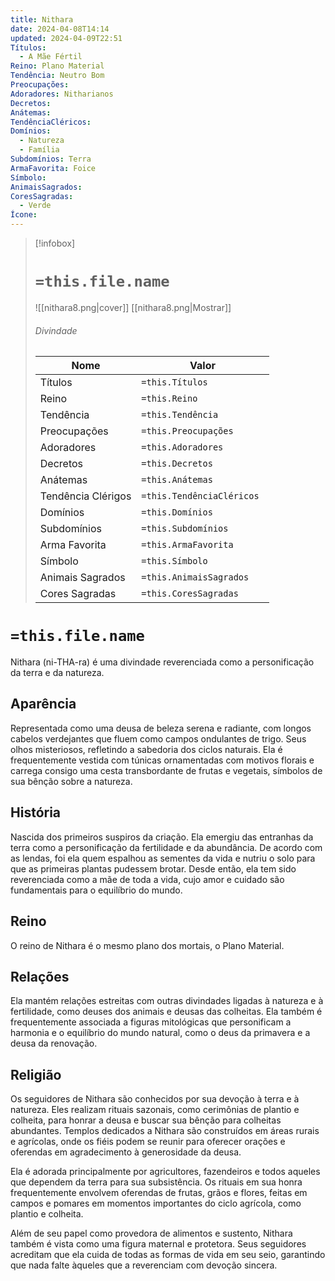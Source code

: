 ```yaml
---
title: Nithara
date: 2024-04-08T14:14
updated: 2024-04-09T22:51
Títulos:
  - A Mãe Fértil
Reino: Plano Material
Tendência: Neutro Bom
Preocupações: 
Adoradores: Nitharianos
Decretos: 
Anátemas: 
TendênciaCléricos: 
Domínios:
  - Natureza
  - Família
Subdomínios: Terra
ArmaFavorita: Foice
Símbolo: 
AnimaisSagrados: 
CoresSagradas:
  - Verde
Ícone:
---
```


> [!infobox]
> # `=this.file.name`
> ![[nithara8.png|cover]]
> [[nithara8.png|Mostrar]]
> ###### Divindade
> Nome |  Valor |
> ---|---|
>  Títulos | `=this.Títulos` |
> Reino | `=this.Reino` |
> Tendência | `=this.Tendência` |
> Preocupações | `=this.Preocupações` |
> Adoradores | `=this.Adoradores` |
> Decretos | `=this.Decretos` |
> Anátemas | `=this.Anátemas` |
> Tendência Clérigos | `=this.TendênciaCléricos ` |
> Domínios | `=this.Domínios` |
> Subdomínios | `=this.Subdomínios` |
> Arma Favorita | `=this.ArmaFavorita` |
> Símbolo | `=this.Símbolo` |
> Animais Sagrados | `=this.AnimaisSagrados` |
> Cores Sagradas | `=this.CoresSagradas` |

# `=this.file.name`

Nithara (ni-THA-ra) é uma divindade reverenciada como a personificação da terra e da natureza.

##  Aparência

Representada como uma deusa de beleza serena e radiante, com longos cabelos verdejantes que fluem como campos ondulantes de trigo. Seus olhos misteriosos, refletindo a sabedoria dos ciclos naturais. Ela é frequentemente vestida com túnicas ornamentadas com motivos florais e carrega consigo uma cesta transbordante de frutas e vegetais, símbolos de sua bênção sobre a natureza.

## História

Nascida dos primeiros suspiros da criação. Ela emergiu das entranhas da terra como a personificação da fertilidade e da abundância. De acordo com as lendas, foi ela quem espalhou as sementes da vida e nutriu o solo para que as primeiras plantas pudessem brotar. Desde então, ela tem sido reverenciada como a mãe de toda a vida, cujo amor e cuidado são fundamentais para o equilíbrio do mundo.

## Reino

O reino de Nithara é o mesmo plano dos mortais, o Plano Material.

## Relações

Ela mantém relações estreitas com outras divindades ligadas à natureza e à fertilidade, como deuses dos animais e deusas das colheitas. Ela também é frequentemente associada a figuras mitológicas que personificam a harmonia e o equilíbrio do mundo natural, como o deus da primavera e a deusa da renovação.

## Religião

Os seguidores de Nithara são conhecidos por sua devoção à terra e à natureza. Eles realizam rituais sazonais, como cerimônias de plantio e colheita, para honrar a deusa e buscar sua bênção para colheitas abundantes. Templos dedicados a Nithara são construídos em áreas rurais e agrícolas, onde os fiéis podem se reunir para oferecer orações e oferendas em agradecimento à generosidade da deusa.

Ela é adorada principalmente por agricultores, fazendeiros e todos aqueles que dependem da terra para sua subsistência. Os rituais em sua honra frequentemente envolvem oferendas de frutas, grãos e flores, feitas em campos e pomares em momentos importantes do ciclo agrícola, como plantio e colheita.

Além de seu papel como provedora de alimentos e sustento, Nithara também é vista como uma figura maternal e protetora. Seus seguidores acreditam que ela cuida de todas as formas de vida em seu seio, garantindo que nada falte àqueles que a reverenciam com devoção sincera.

